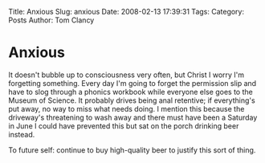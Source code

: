 Title: Anxious
Slug: anxious
Date: 2008-02-13 17:39:31
Tags: 
Category: Posts
Author: Tom Clancy

# Anxious

It doesn't bubble up to consciousness very often, but Christ I worry I'm forgetting something. Every day I'm going to forget the permission slip and have to slog through a phonics workbook while everyone else goes to the Museum of Science. It probably drives being anal retentive; if everything's put away, no way to miss what needs doing. I mention this because the driveway's threatening to wash away and there must have been a Saturday in June I could have prevented this but sat on the porch drinking beer instead.

To future self: continue to buy high-quality beer to justify this sort of thing.
